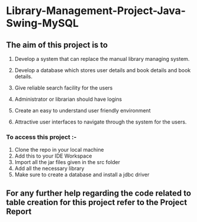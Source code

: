 # Library-Management-Project-Java-Swing-MySQL

## The aim of this project is to 
1.	Develop a system that can replace the manual library managing system.

2.	Develop a database which stores user details and book details and book details.

3.	Give reliable search facility for the users

4.  Administrator or librarian should have logins

5.	Create an easy to understand user friendly environment

6.	Attractive user interfaces to navigate through the system for the users.

### To access this project :-
1. Clone the repo in your local machine
2. Add this to your IDE Workspace
3. Import all the jar files given in the src folder
4. Add all the necessary library
5. Make sure to create a database and install a jdbc driver

## For any further help regarding the code related to table creation for this project refer to the Project Report
